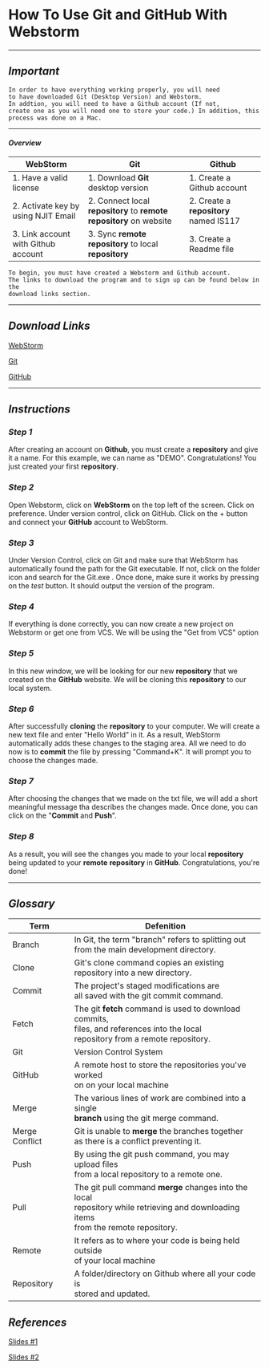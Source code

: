 # How To Use Git and GitHub With Webstorm

---
##   *Important*
    In order to have everything working properly, you will need
    to have downloaded Git (Desktop Version) and Webstorm.
    In addtion, you will need to have a Github account (If not, 
    create one as you will need one to store your code.) In addition, this 
    process was done on a Mac.
---
#### *Overview*
| WebStorm                            | Git                                                         | Github                             |
|-------------------------------------|-------------------------------------------------------------|------------------------------------|
| 1. Have a valid license             | 1. Download **Git** desktop version                             | 1. Create a Github account         |
| 2. Activate key by using NJIT Email | 2. Connect local **repository** to **remote** **repository** on website | 2. Create a **repository** named IS117 |
| 3. Link account with Github account | 3. Sync **remote** **repository** to local **repository**               | 3. Create a Readme file            |

    To begin, you must have created a Webstorm and Github account.
    The links to download the program and to sign up can be found below in the 
    download links section.

---
## *Download Links*
[WebStorm](
https://www.jetbrains.com/community/education/#students)

[Git](https://desktop.github.com)

[GitHub](https://github.com)

---

## *Instructions*

### *Step 1*
After creating an account on **Github**, you must create a **repository**
and give it a name. For this example, we can name as "DEMO". Congratulations! You just created your first **repository**.
### *Step 2*
Open Webstorm, click on **WebStorm** on the top left of the screen. Click on preference. Under version control,
click on GitHub. Click on the + button and connect your **GitHub** account to WebStorm.
### *Step 3*
Under Version Control, click on Git and make sure that WebStorm has automatically found the path
for the Git executable. If not, click on the folder icon and search for the Git.exe . Once done, make sure it works by
pressing on the *test* button. It should output the version of the program.
### *Step 4*
If everything is done correctly, you can now create a new project on Webstorm or get one from VCS. We will be using the 
"Get from VCS" option
### *Step 5*
In this new window, we will be looking for our new **repository** that we created on the **GitHub** website. We will be cloning
this **repository** to our local system.
### *Step 6*
After successfully **cloning** the **repository** to your computer. We will create a new text file and enter "Hello World" in
it. As a result, WebStorm automatically adds these changes to the staging area. All we need to do now is to **commit** the
file by pressing "Command+K". It will prompt you to choose the changes made.
### *Step 7*
After choosing the changes that we made on the txt file, we will add a short meaningful message tha describes the
changes made. Once done, you can click on the "**Commit** and **Push**".
### *Step 8*
As a result, you will see the changes you made to your local **repository** being updated to your 
**remote** **repository** in **GitHub**. Congratulations, you're done!

---
## *Glossary*

| Term           | Defenition                                                                                                                                   |
|----------------|----------------------------------------------------------------------------------------------------------------------------------------------|
| Branch         | In Git, the term "branch" refers to splitting out <br/> from the main development directory.                                                 |
| Clone          | Git's clone command copies an existing <br/>  repository into a new directory.                                                               |
| Commit         | The project's staged modifications are <br/> all saved with the git commit command.                                                          |
| Fetch          | The git **fetch** command is used to download commits,<br/>  files, and references into the local<br/>  repository from a remote repository.    |
| Git            | Version Control System                                                                                                                       |
| GitHub         | A remote host to store the repositories you've worked <br/> on on your local machine                                                         |
| Merge          | The various lines of work are combined into a single <br/>  **branch** using the git merge command.                                          |
| Merge Conflict | Git is unable to **merge** the branches  together <br/> as there is a conflict preventing it.                                                   |
| Push           | By using the git push command, you may upload files<br/>  from a local repository to a remote one.                                           |
| Pull           | The git pull command **merge** changes into the local <br/> repository while retrieving and downloading items <br/> from the remote repository. |
| Remote         | It refers as to where your code is being held outside<br/>  of your local machine                                                            |
| Repository     | A folder/directory on Github where all your code is <br/> stored and updated.                                                                |


## *References*

[Slides #1](https://njit.instructure.com/courses/25694/files/3891039?module_item_id=881263)

[Slides #2](https://njit.instructure.com/courses/25694/files/3891026?module_item_id=881262)